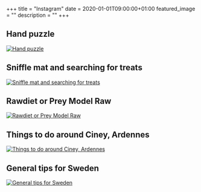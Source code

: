 +++
title =  "Instagram"
date = 2020-01-01T09:00:00+01:00
featured_image = ""
description = ""
+++

## Hand puzzle
[![Hand puzzle](/article_images/hand-puzzle.png)](../hand-puzzle/)

## Sniffle mat and searching for treats
[![Sniffle mat and searching for treats](/article_images/sniffle-mat.jpg)](../sniffle-mat-and-searching-for-treats/)

## Rawdiet or Prey Model Raw
[![Rawdiet or Prey Model Raw](/article_images/prey-model-raw.jpeg)](../rawdiet-or-prey-model-raw/)

## Things to do around Ciney, Ardennes
[![Things to do around Ciney, Ardennes](/article_images/ardennes.jpg)](../things-to-do-around-ciney-ardennes/)

## General tips for Sweden
[![General tips for Sweden](/article_images/swedenTravel.jpg)](../general-tips-for-sweden/)
